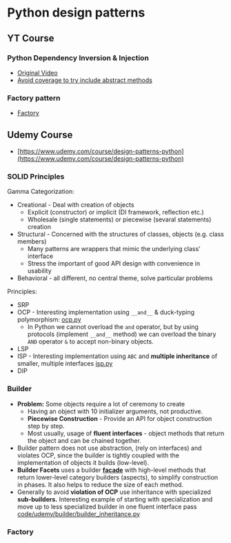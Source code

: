 # Python design patterns

## YT Course

### Python Dependency Inversion & Injection

- [Original Video](https://www.youtube.com/watch?v=2ejbLVkCndI)
- [Avoid coverage to try include abstract methods](code/youtube/.coveragerc)

### Factory pattern

- [Factory](https://www.youtube.com/watch?v=s_4ZrtQs8Do)

## Udemy Course

- [https://www.udemy.com/course/design-patterns-python](https://www.udemy.com/course/design-patterns-python)

### SOLID Principles

Gamma Categorization:

- Creational - Deal with creation of objects
  - Explicit (constructor) or implicit (DI framework, reflection etc.)
  - Wholesale (single statements) or piecewise (sevaral statements) creation
- Structural - Concerned with the structures of classes, objects (e.g. class members)
  - Many patterns are wrappers that mimic the underlying class' interface
  - Stress the important of good API design with convenience in usability
- Behavioral - all different, no central theme, solve particular problems

Principles:

- SRP
- OCP - Interesting implementation using `__and__` & duck-typing polymorphism: [ocp.py](code/udemy/SOLID/ocp.py)
  - In Python we cannot overload the `and` operator, but by using protocols (implement `__and__` method) we can overload the binary `AND` operator `&` to accept non-binary objects.
- LSP
- ISP - Interesting implementation using `ABC` and __multiple inheritance__ of smaller, multiple interfaces [isp.py](code/udemy/SOLID/isp.py)
- DIP

### Builder

- __Problem:__ Some objects require a lot of ceremony to create
  - Having an object with 10 initializer arguments, not productive.
  - __Piecewise Construction__ - Provide an API for object construction step by step.
  - Most usually, usage of __fluent interfaces__ - object methods that return the object and can be chained together.
- Builder pattern does not use abstraction, (rely on interfaces) and violates OCP, since the builder is tightly coupled with the implementation of objects it builds (low-level).
- __Builder Facets__ uses a builder [__facade__](code/udemy/builder/builder_facets.py) with high-level methods that return lower-level category builders (aspects), to simplify construction in phases. It also helps to reduce the size of each method.
- Generally to avoid __violation of OCP__ use inheritance with specialized __sub-builders.__ Interesting example of starting with specialization and move up to less specialized builder in one fluent interface pass [code/udemy/builder/builder_inheritance.py](code/udemy/builder/builder_inheritance.py)

### Factory


